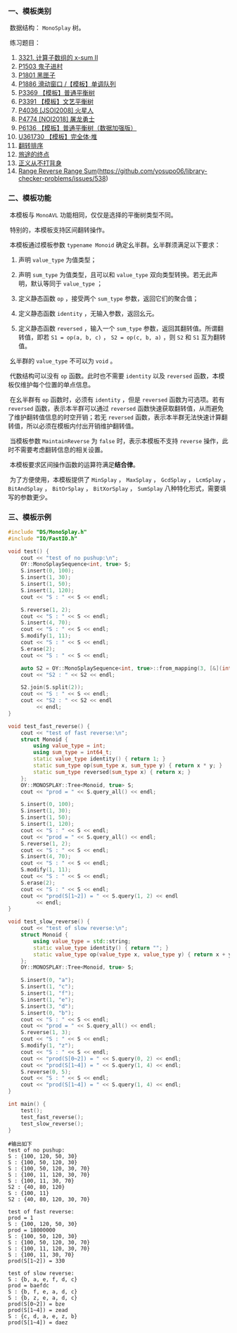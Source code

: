 ### 一、模板类别

​	数据结构： `MonoSplay` 树。

​	练习题目：

1. [3321. 计算子数组的 x-sum II](https://leetcode.cn/problems/find-x-sum-of-all-k-long-subarrays-ii)
2. [P1503 鬼子进村](https://www.luogu.com.cn/problem/P1503)
3. [P1801 黑匣子](https://www.luogu.com.cn/problem/P1801)
4. [P1886 滑动窗口 /【模板】单调队列](https://www.luogu.com.cn/problem/P1886)
5. [P3369 【模板】普通平衡树](https://www.luogu.com.cn/problem/P3369)
6. [P3391 【模板】文艺平衡树](https://www.luogu.com.cn/problem/P3391)
7. [P4036 [JSOI2008] 火星人](https://www.luogu.com.cn/problem/P4036)
8. [P4774 [NOI2018] 屠龙勇士](https://www.luogu.com.cn/problem/P4774)
9. [P6136 【模板】普通平衡树（数据加强版）](https://www.luogu.com.cn/problem/P6136)
10. [U361730 【模板】完全体·堆](https://www.luogu.com.cn/problem/U361730)
11. [翻转排序](https://ac.nowcoder.com/acm/problem/275173)
12. [旅途的终点](https://ac.nowcoder.com/acm/problem/275989)
13. [正义从不打背身](https://ac.nowcoder.com/acm/problem/277862)
14. [Range Reverse Range Sum](https://judge.yosupo.jp/problem/range_reverse_range_sum)(https://github.com/yosupo06/library-checker-problems/issues/538)


### 二、模板功能

​		本模板与 `MonoAVL` 功能相同，仅仅是选择的平衡树类型不同。

​		特别的，本模板支持区间翻转操作。

​		本模板通过模板参数 `typename Monoid` 确定幺半群。幺半群须满足以下要求：

1. 声明 `value_type` 为值类型；

2. 声明 `sum_type` 为值类型，且可以和 `value_type` 双向类型转换。若无此声明，默认等同于 `value_type` ；

3. 定义静态函数 `op` ，接受两个 `sum_type` 参数，返回它们的聚合值；

4. 定义静态函数 `identity` ，无输入参数，返回幺元。

5. 定义静态函数 `reversed` ，输入一个 `sum_type` 参数，返回其翻转值。所谓翻转值，即若 `S1 = op(a, b, c)` ， `S2 = op(c, b, a)` ，则 `S2` 和 `S1` 互为翻转值。


​		幺半群的 `value_type` 不可以为 `void` 。

​		代数结构可以没有 `op` 函数。此时也不需要 `identity` 以及 `reversed`  函数，本模板仅维护每个位置的单点信息。

​		在幺半群有 `op` 函数时，必须有 `identity` ，但是 `reversed` 函数为可选项。若有 `reversed` 函数，表示本半群可以通过 `reversed` 函数快速获取翻转值，从而避免了维护翻转值信息的时空开销；若无 `reversed` 函数，表示本半群无法快速计算翻转值，所以必须在模板内付出开销维护翻转值。

​		当模板参数 `MaintainReverse` 为 `false` 时，表示本模板不支持 `reverse` 操作，此时不需要考虑翻转信息的相关设置。

​		本模板要求区间操作函数的运算符满足**结合律**。

​		为了方便使用，本模板提供了 `MinSplay` ， `MaxSplay` ， `GcdSplay` ， `LcmSplay` ， `BitAndSplay` ， `BitOrSplay` ， `BitXorSplay` ， `SumSplay` 八种特化形式，需要填写的参数更少。



### 三、模板示例

```c++
#include "DS/MonoSplay.h"
#include "IO/FastIO.h"

void test() {
    cout << "test of no pushup:\n";
    OY::MonoSplaySequence<int, true> S;
    S.insert(0, 100);
    S.insert(1, 30);
    S.insert(1, 50);
    S.insert(1, 120);
    cout << "S : " << S << endl;

    S.reverse(1, 2);
    cout << "S : " << S << endl;
    S.insert(4, 70);
    cout << "S : " << S << endl;
    S.modify(1, 11);
    cout << "S : " << S << endl;
    S.erase(2);
    cout << "S : " << S << endl;

    auto S2 = OY::MonoSplaySequence<int, true>::from_mapping(3, [&](int i) { return (i + 1) * 40; });
    cout << "S2 : " << S2 << endl;

    S2.join(S.split(2));
    cout << "S : " << S << endl;
    cout << "S2 : " << S2 << endl
         << endl;
}

void test_fast_reverse() {
    cout << "test of fast reverse:\n";
    struct Monoid {
        using value_type = int;
        using sum_type = int64_t;
        static value_type identity() { return 1; }
        static sum_type op(sum_type x, sum_type y) { return x * y; }
        static sum_type reversed(sum_type x) { return x; }
    };
    OY::MONOSPLAY::Tree<Monoid, true> S;
    cout << "prod = " << S.query_all() << endl;

    S.insert(0, 100);
    S.insert(1, 30);
    S.insert(1, 50);
    S.insert(1, 120);
    cout << "S : " << S << endl;
    cout << "prod = " << S.query_all() << endl;
    S.reverse(1, 2);
    cout << "S : " << S << endl;
    S.insert(4, 70);
    cout << "S : " << S << endl;
    S.modify(1, 11);
    cout << "S : " << S << endl;
    S.erase(2);
    cout << "S : " << S << endl;
    cout << "prod(S[1~2]) = " << S.query(1, 2) << endl
         << endl;
}

void test_slow_reverse() {
    cout << "test of slow reverse:\n";
    struct Monoid {
        using value_type = std::string;
        static value_type identity() { return ""; }
        static value_type op(value_type x, value_type y) { return x + y; }
    };
    OY::MONOSPLAY::Tree<Monoid, true> S;

    S.insert(0, "a");
    S.insert(1, "c");
    S.insert(1, "f");
    S.insert(1, "e");
    S.insert(3, "d");
    S.insert(0, "b");
    cout << "S : " << S << endl;
    cout << "prod = " << S.query_all() << endl;
    S.reverse(1, 3);
    cout << "S : " << S << endl;
    S.modify(1, "z");
    cout << "S : " << S << endl;
    cout << "prod(S[0~2]) = " << S.query(0, 2) << endl;
    cout << "prod(S[1~4]) = " << S.query(1, 4) << endl;
    S.reverse(0, 5);
    cout << "S : " << S << endl;
    cout << "prod(S[1~4]) = " << S.query(1, 4) << endl;
}

int main() {
    test();
    test_fast_reverse();
    test_slow_reverse();
}
```

```
#输出如下
test of no pushup:
S : {100, 120, 50, 30}
S : {100, 50, 120, 30}
S : {100, 50, 120, 30, 70}
S : {100, 11, 120, 30, 70}
S : {100, 11, 30, 70}
S2 : {40, 80, 120}
S : {100, 11}
S2 : {40, 80, 120, 30, 70}

test of fast reverse:
prod = 1
S : {100, 120, 50, 30}
prod = 18000000
S : {100, 50, 120, 30}
S : {100, 50, 120, 30, 70}
S : {100, 11, 120, 30, 70}
S : {100, 11, 30, 70}
prod(S[1~2]) = 330

test of slow reverse:
S : {b, a, e, f, d, c}
prod = baefdc
S : {b, f, e, a, d, c}
S : {b, z, e, a, d, c}
prod(S[0~2]) = bze
prod(S[1~4]) = zead
S : {c, d, a, e, z, b}
prod(S[1~4]) = daez

```

